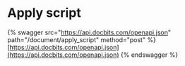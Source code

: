 # Apply script

{% swagger src="https://api.docbits.com/openapi.json" path="/document/apply_script" method="post" %}
[https://api.docbits.com/openapi.json](https://api.docbits.com/openapi.json)
{% endswagger %}
